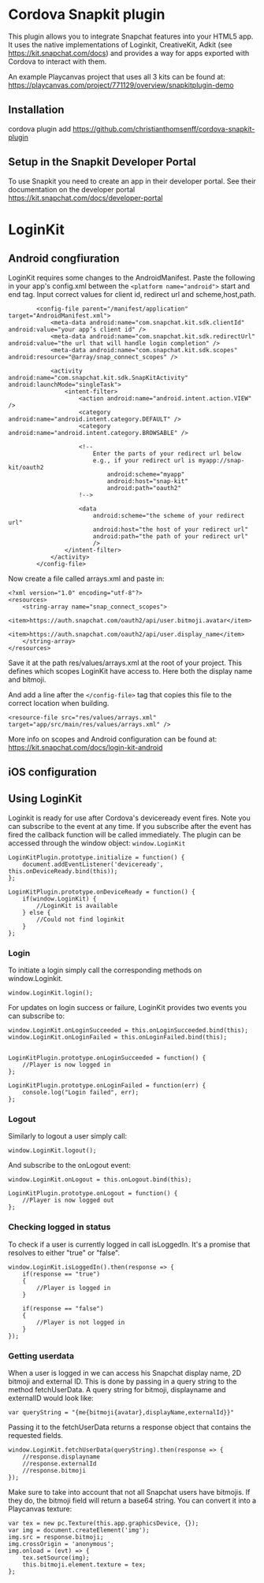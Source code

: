 # Cordova Snapkit plugin

This plugin allows you to integrate Snapchat features into your HTML5 app. It uses the native implementations of 
Loginkit, CreativeKit, Adkit (see https://kit.snapchat.com/docs) and provides a way for apps exported with Cordova to interact with them.

An example Playcanvas project that uses all 3 kits can be found at: https://playcanvas.com/project/771129/overview/snapkitplugin-demo

## Installation

cordova plugin add https://github.com/christianthomsenff/cordova-snapkit-plugin

## Setup in the Snapkit Developer Portal

To use Snapkit you need to create an app in their developer portal.
See their documentation on the developer portal https://kit.snapchat.com/docs/developer-portal

# LoginKit


## Android  congfiuration

LoginKit requires some changes to the AndroidManifest. Paste the following in your app's config.xml between the ```<platform name="android">``` start and end tag. Input correct values for client id, redirect url and scheme,host,path.

```
        <config-file parent="/manifest/application" target="AndroidManifest.xml">
            <meta-data android:name="com.snapchat.kit.sdk.clientId" android:value="your app’s client id" />
            <meta-data android:name="com.snapchat.kit.sdk.redirectUrl" android:value="the url that will handle login completion" />
            <meta-data android:name="com.snapchat.kit.sdk.scopes" android:resource="@array/snap_connect_scopes" />

            <activity android:name="com.snapchat.kit.sdk.SnapKitActivity" android:launchMode="singleTask">
                <intent-filter>
                    <action android:name="android.intent.action.VIEW" />
                    <category android:name="android.intent.category.DEFAULT" />
                    <category android:name="android.intent.category.BROWSABLE" />

                    <!--
                        Enter the parts of your redirect url below
                        e.g., if your redirect url is myapp://snap-kit/oauth2
                            android:scheme="myapp"
                            android:host="snap-kit"
                            android:path="oauth2"
                    !-->

                    <data
                        android:scheme="the scheme of your redirect url"
                        android:host="the host of your redirect url"
                        android:path="the path of your redirect url"
                        />
                </intent-filter>
            </activity>
        </config-file>
```

Now create a file called arrays.xml and paste in:

```
<?xml version="1.0" encoding="utf-8"?>
<resources>
    <string-array name="snap_connect_scopes">
        <item>https://auth.snapchat.com/oauth2/api/user.bitmoji.avatar</item>
        <item>https://auth.snapchat.com/oauth2/api/user.display_name</item>
    </string-array>
</resources>
```
Save it at the path res/values/arrays.xml at the root of your project. 
This defines which scopes LoginKit have access to. Here both the display name and bitmoji.

And add a line after the ```</config-file>``` tag that copies this file to the correct location when building.

```
<resource-file src="res/values/arrays.xml" target="app/src/main/res/values/arrays.xml" />
```

More info on scopes and Android configuration can be found at: https://kit.snapchat.com/docs/login-kit-android

 ## iOS configuration

 ## Using LoginKit

Loginkit is ready for use after Cordova's deviceready event fires. Note you can subscribe to the event at any time. If you subscribe after the event has fired  the callback function will be called immediately. 
The plugin can be accessed through the window object: ```window.LoginKit```

```
LoginKitPlugin.prototype.initialize = function() {
    document.addEventListener('deviceready', this.onDeviceReady.bind(this));
};

LoginKitPlugin.prototype.onDeviceReady = function() {
    if(window.LoginKit) {
        //LoginKit is available
    } else {
        //Could not find loginkit
    }
};
```

### Login

To initiate a login simply call the corresponding methods on window.Loginkit.

```
window.LoginKit.login();
```

For updates on login success or failure, LoginKit provides two events you can subscribe to:

```
window.LoginKit.onLoginSucceeded = this.onLoginSucceeded.bind(this);
window.LoginKit.onLoginFailed = this.onLoginFailed.bind(this);


LoginKitPlugin.prototype.onLoginSucceeded = function() {
    //Player is now logged in
};

LoginKitPlugin.prototype.onLoginFailed = function(err) {
    console.log("Login failed", err);
};
```

### Logout


Similarly to logout a user simply call:

```
window.LoginKit.logout();
```

And subscribe to the onLogout event:

```
window.LoginKit.onLogout = this.onLogout.bind(this);

LoginKitPlugin.prototype.onLogout = function() {
    //Player is now logged out
};
```

### Checking logged in status

To check if a user is currently logged in call isLoggedIn. It's a promise that resolves to either "true" or "false".

```
window.LoginKit.isLoggedIn().then(response => {
    if(response == "true")
    {
        //Player is logged in
    }
    
    if(response == "false")
    {
        //Player is not logged in
    }
});
```

### Getting userdata

When a user is logged in we can access his Snapchat display name, 2D bitmoji and external ID. This is done by passing in a query string to the method fetchUserData. A query string for bitmoji, displayname and externalID would look like:

```
var queryString = "{me{bitmoji{avatar},displayName,externalId}}"
```

Passing it to the fetchUserData returns a response object that contains the requested fields.

```
window.LoginKit.fetchUserData(queryString).then(response => {
    //response.displayname
    //response.externalId
    //response.bitmoji
});
```

Make sure to take into account that not all Snapchat users have bitmojis. If they do, the bitmoji field will return a base64 string. You can convert it into a Playcanvas texture:

```
var tex = new pc.Texture(this.app.graphicsDevice, {});
var img = document.createElement('img');
img.src = response.bitmoji;
img.crossOrigin = 'anonymous';
img.onload = (evt) => {
    tex.setSource(img); 
    this.bitmoji.element.texture = tex;
};
```

